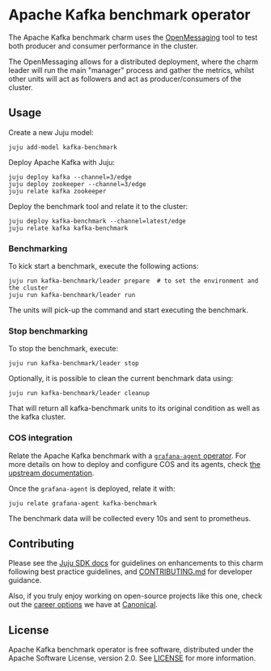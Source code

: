 # Apache Kafka benchmark operator

The Apache Kafka benchmark charm uses the [OpenMessaging](https://github.com/openmessaging/benchmark) tool to test both producer and consumer performance in the cluster.

The OpenMessaging allows for a distributed deployment, where the charm leader will run the main "manager" process and gather the metrics, whilst other units will act as followers and act as producer/consumers of the cluster.

## Usage


Create a new Juju model:

```
juju add-model kafka-benchmark
```

Deploy Apache Kafka with Juju:

```
juju deploy kafka --channel=3/edge
juju deploy zookeeper --channel=3/edge
juju relate kafka zookeeper
```

Deploy the benchmark tool and relate it to the cluster:

```
juju deploy kafka-benchmark --channel=latest/edge
juju relate kafka kafka-benchmark
```

### Benchmarking

To kick start a benchmark, execute the following actions:

```
juju run kafka-benchmark/leader prepare  # to set the environment and the cluster
juju run kafka-benchmark/leader run
```

The units will pick-up the command and start executing the benchmark.

### Stop benchmarking

To stop the benchmark, execute:

```
juju run kafka-benchmark/leader stop
```

Optionally, it is possible to clean the current benchmark data using:
```
juju run kafka-benchmark/leader cleanup
```

That will return all kafka-benchmark units to its original condition as well as the kafka cluster.

### COS integration

Relate the Apache Kafka benchmark with a [`grafana-agent` operator](https://charmhub.io/grafana-agent). For more details on how to deploy and configure COS and its agents, check [the upstream documentation](https://charmhub.io/grafana-agent/docs/using).

Once the `grafana-agent` is deployed, relate it with:

```
juju relate grafana-agent kafka-benchmark
```

The benchmark data will be collected every 10s and sent to prometheus.


## Contributing

Please see the [Juju SDK docs](https://juju.is/docs/sdk) for guidelines on enhancements to this charm following best practice guidelines, and [CONTRIBUTING.md](https://github.com/canonical/kafka-benchmark-operator/blob/main/CONTRIBUTING.md) for developer guidance. 

Also, if you truly enjoy working on open-source projects like this one, check out the [career options](https://canonical.com/careers/all) we have at [Canonical](https://canonical.com/). 

## License

Apache Kafka benchmark operator is free software, distributed under the Apache Software License, version 2.0. See [LICENSE](https://github.com/canonical/kafka-benchmark-operator/blob/main/LICENSE) for more information.
